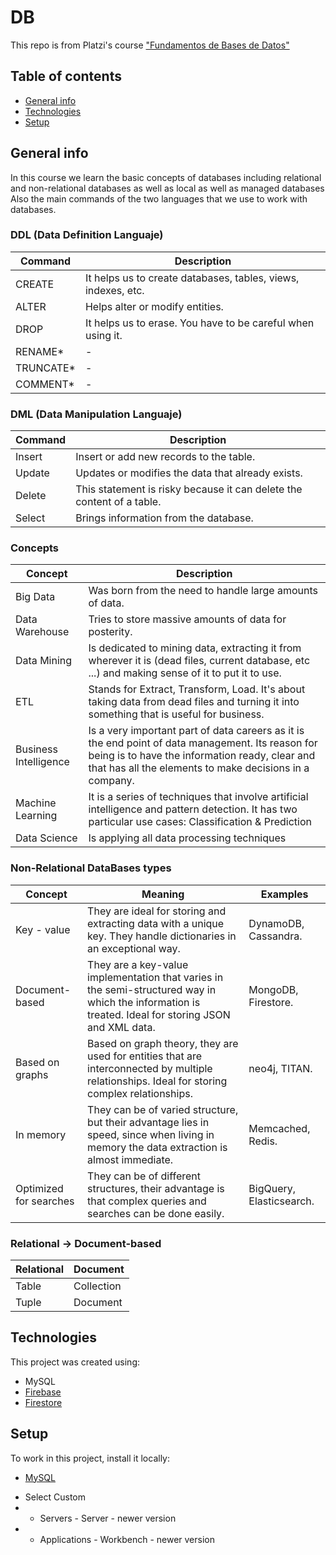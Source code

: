 # DB
This repo is from Platzi's course ["Fundamentos de Bases de Datos"](https://platzi.com/clases/bd/)

## Table of contents
* [General info](#general-info)
* [Technologies](#technologies)
* [Setup](#setup)

## General info
In this course we learn the basic concepts of databases including relational and non-relational databases as well as local as well as managed databases
Also the main commands of the two languages that we use to work with databases.

### DDL (Data Definition Languaje)

|Command | Description |
| - | - |
| CREATE| It helps us to create databases, tables, views, indexes, etc. | 
| ALTER |Helps alter or modify entities. |
| DROP | It helps us to erase. You have to be careful when using it. |
| RENAME* | - |
| TRUNCATE* | - |
| COMMENT* | - |


### DML (Data Manipulation Languaje)
|Command | Description |
| - | - |
| Insert | Insert or add new records to the table. |
| Update | Updates or modifies the data that already exists. |
| Delete | This statement is risky because it can delete the content of a table. |
| Select | Brings information from the database. |

### Concepts

| Concept | Description |
| - | - |
|Big Data | Was born from the need to handle large amounts of data.|
|Data Warehouse | Tries to store massive amounts of data for posterity.|
|Data Mining | Is dedicated to mining data, extracting it from wherever it is (dead files, current database, etc ...) and making sense of it to put it to use.|
|ETL | Stands for Extract, Transform, Load. It's about taking data from dead files and turning it into something that is useful for business.|
|Business Intelligence | Is a very important part of data careers as it is the end point of data management. Its reason for being is to have the information ready, clear and that has all the elements to make decisions in a company.|
|Machine Learning | It is a series of techniques that involve artificial intelligence and pattern detection. It has two particular use cases: Classification & Prediction|
|Data Science | Is applying all data processing techniques|

### Non-Relational DataBases types

| Concept | Meaning | Examples |
| - | - | - |
|Key - value | They are ideal for storing and extracting data with a unique key. They handle dictionaries in an exceptional way. | DynamoDB, Cassandra.|
|Document-based | They are a key-value implementation that varies in the semi-structured way in which the information is treated. Ideal for storing JSON and XML data. | MongoDB, Firestore.|
|Based on graphs | Based on graph theory, they are used for entities that are interconnected by multiple relationships. Ideal for storing complex relationships. | neo4j, TITAN.|
|In memory | They can be of varied structure, but their advantage lies in speed, since when living in memory the data extraction is almost immediate. | Memcached, Redis.|
|Optimized for searches | They can be of different structures, their advantage is that complex queries and searches can be done easily. | BigQuery, Elasticsearch.|

### Relational -> Document-based

| Relational | Document |
| - | - | 
| Table | Collection |
| Tuple | Document |

## Technologies

This project was created using:
* MySQL
* [Firebase](https://firebase.google.com/)
* [Firestore](https://firebase.google.com/products/firestore)

## Setup

To work in this project, install it locally:
* [MySQL](https://dev.mysql.com/downloads/windows/installer/5.6.html)
- Select Custom 
- * Servers - Server - newer version
- * Applications - Workbench - newer version



